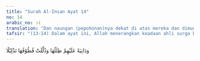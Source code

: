 ```yaml
---
title: "Surah Al-Insan Ayat 14"
no: 14
arabic_no: ١٤
translation: "Dan naungan (pepohonan)nya dekat di atas mereka dan dimudahkan semudah-mudahnya untuk memetik (buah)nya."
tafsir: "(13-14) Dalam ayat ini, Allah menerangkan keadaan ahli surga bahwa mereka duduk bertelekan di atas dipan. Mereka tidak merasakan teriknya matahari dan tidak pula dinginnya udara. Dipan-dipan dalam surga itu dikatakan tidak pernah ditimpa terik matahari, tidak disentuh oleh udara dingin yang menusuk sumsum tulang seperti halnya di dunia ini, akan tetapi di sana hanya ada satu iklim sejuk yang tak pernah berubah. Tidak ada yang merasakan panas maupun dingin.\n\nTumbuhnya pohon yang sangat rindang dan menyejukkan itu melindungi orang-orang abrar sehingga makin bertambahlah kenikmatan yang mereka peroleh. Demikian pula buah-buahan yang lezat cita rasanya, dan mudah dipetik. Mereka menikmati sambil berbaring duduk atau berdiri sesuka hati mereka."
---
```

وَدَانِيَةً عَلَيْهِمْ ظِلٰلُهَا وَذُلِّلَتْ قُطُوْفُهَا تَذْلِيْلًا 